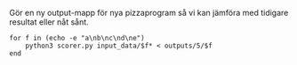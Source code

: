 Gör en ny output-mapp för nya pizzaprogram så vi kan jämföra med tidigare
resultat eller nåt sånt.

```fish
for f in (echo -e "a\nb\nc\nd\ne")
    python3 scorer.py input_data/$f* < outputs/5/$f
end
```
